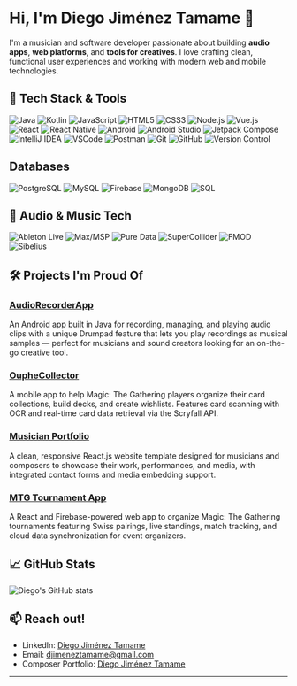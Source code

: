 # Hi, I'm Diego Jiménez Tamame 👋

I'm a musician and software developer passionate about building **audio apps**, **web platforms**, and **tools for creatives**. I love crafting clean, functional user experiences and working with modern web and mobile technologies.

## 🚀 Tech Stack & Tools

![Java](https://img.shields.io/badge/-Java-007396?style=flat&logo=java&logoColor=white)
![Kotlin](https://img.shields.io/badge/-Kotlin-0095D5?style=flat&logo=kotlin&logoColor=white)
![JavaScript](https://img.shields.io/badge/-JavaScript-F7DF1E?style=flat&logo=javascript&logoColor=black)
![HTML5](https://img.shields.io/badge/-HTML5-E34F26?style=flat&logo=html5&logoColor=white)
![CSS3](https://img.shields.io/badge/-CSS3-1572B6?style=flat&logo=css3&logoColor=white)
![Node.js](https://img.shields.io/badge/-Node.js-339933?style=flat&logo=node.js&logoColor=white)
![Vue.js](https://img.shields.io/badge/-Vue.js-4FC08D?style=flat&logo=vue.js&logoColor=white)
![React](https://img.shields.io/badge/-React-61DAFB?style=flat&logo=react&logoColor=black)
![React Native](https://img.shields.io/badge/-React_Native-61DAFB?style=flat&logo=react&logoColor=black)
![Android](https://img.shields.io/badge/-Android-3DDC84?style=flat&logo=android&logoColor=white)
![Android Studio](https://img.shields.io/badge/-Android_Studio-3DDC84?style=flat&logo=android&logoColor=white)
![Jetpack Compose](https://img.shields.io/badge/-Jetpack_Compose-4285F4?style=flat&logo=android&logoColor=white)
![IntelliJ IDEA](https://img.shields.io/badge/-IntelliJ_IDEA-000000?style=flat&logo=intellij-idea&logoColor=white)
![VSCode](https://img.shields.io/badge/-VSCode-007ACC?style=flat&logo=visual-studio-code&logoColor=white)
![Postman](https://img.shields.io/badge/-Postman-FF6C37?style=flat&logo=postman&logoColor=white)
![Git](https://img.shields.io/badge/-Git-F05032?style=flat&logo=git&logoColor=white)
![GitHub](https://img.shields.io/badge/-GitHub-181717?style=flat&logo=github&logoColor=white)
![Version Control](https://img.shields.io/badge/-Version_Control-0052CC?style=flat&logo=git&logoColor=white)

## Databases

![PostgreSQL](https://img.shields.io/badge/-PostgreSQL-336791?style=flat&logo=postgresql&logoColor=white)
![MySQL](https://img.shields.io/badge/-MySQL-4479A1?style=flat&logo=mysql&logoColor=white)
![Firebase](https://img.shields.io/badge/-Firebase-FFCA28?style=flat&logo=firebase&logoColor=black)
![MongoDB](https://img.shields.io/badge/-MongoDB-47A248?style=flat&logo=mongodb&logoColor=white)
![SQL](https://img.shields.io/badge/-SQL-003B57?style=flat&logo=sqlite&logoColor=white)

## 🎵 Audio & Music Tech

![Ableton Live](https://img.shields.io/badge/-Ableton_Live-000000?style=flat&logo=ableton&logoColor=white)
![Max/MSP](https://img.shields.io/badge/-Max/MSP-FF0000?style=flat&logo=max&logoColor=white)
![Pure Data](https://img.shields.io/badge/-Pure_Data-4E91D9?style=flat&logo=pure-data&logoColor=white)
![SuperCollider](https://img.shields.io/badge/-SuperCollider-6F42C1?style=flat&logo=supercollider&logoColor=white)
![FMOD](https://img.shields.io/badge/-FMOD-000000?style=flat&logo=fmod&logoColor=white)
![Sibelius](https://img.shields.io/badge/-Sibelius-003366?style=flat&logo=sibelius&logoColor=white)


## 🛠 Projects I'm Proud Of

### [AudioRecorderApp](https://github.com/DiegoJimenezTamame/AudioRecorderApp)  
An Android app built in Java for recording, managing, and playing audio clips with a unique Drumpad feature that lets you play recordings as musical samples — perfect for musicians and sound creators looking for an on-the-go creative tool.

### [OupheCollector](https://github.com/DiegoJimenezTamame/OupheCollector)  
A mobile app to help Magic: The Gathering players organize their card collections, build decks, and create wishlists. Features card scanning with OCR and real-time card data retrieval via the Scryfall API.

### [Musician Portfolio](https://github.com/DiegoJimenezTamame/musician-portfolio)  
A clean, responsive React.js website template designed for musicians and composers to showcase their work, performances, and media, with integrated contact forms and media embedding support.

### [MTG Tournament App](https://github.com/DiegoJimenezTamame/mtg-tournament-app)  
A React and Firebase-powered web app to organize Magic: The Gathering tournaments featuring Swiss pairings, live standings, match tracking, and cloud data synchronization for event organizers.

## 📈 GitHub Stats

![Diego's GitHub stats](https://github-readme-stats.vercel.app/api?username=DiegoJimenezTamame&show_icons=true&theme=radical)

## 📫 Reach out!

- LinkedIn: [Diego Jiménez Tamame](https://www.linkedin.com/in/diego-jim%C3%A9nez-tamame-ma-307aa026/)
- Email: djimeneztamame@gmail.com
- Composer Portfolio: [Diego Jiménez Tamame](https://diegojimeneztamame.com/)

---
